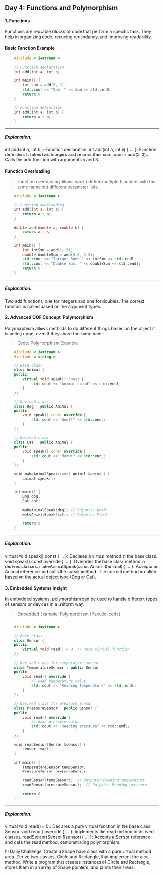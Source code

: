 ## Day 4: Functions and Polymorphism
#### 1. Functions
Functions are reusable blocks of code that perform a specific task. They help in organizing code, reducing redundancy, and improving readability.

#### Basic Function Example

```cpp
    #include < iostream >

    // Function declaration
    int add(int a, int b);

    int main() {
        int sum = add(5, 3);
        std::cout << "Sum: " << sum << std::endl;
        return 0;
    }

    // Function definition
    int add(int a, int b) {
        return a + b;
    }
```    
***
##### Explanation:

int add(int a, int b);: Function declaration.
int add(int a, int b) { ... }: Function definition. It takes two integers and returns their sum.
sum = add(5, 3);: Calls the add function with arguments 5 and 3.
#### Function Overloading

>Function overloading allows you to define multiple functions with the same name but different parameter lists.
```cpp
    #include < iostream >

    // Function overloading
    int add(int a, int b) {
        return a + b;
    }

    double add(double a, double b) {
        return a + b;
    }

    int main() {
        int intSum = add(5, 3);
        double doubleSum = add(5.5, 3.3);
        std::cout << "Integer Sum: " << intSum << std::endl;
        std::cout << "Double Sum: " << doubleSum << std::endl;
        return 0;
    }
```    
***
##### Explanation:

Two add functions, one for integers and one for doubles.
The correct function is called based on the argument types.
#### 2. Advanced OOP Concept: Polymorphism
Polymorphism allows methods to do different things based on the object it is acting upon, even if they share the same name.

>Code: Polymorphism Example

```cpp
    #include < iostream >
    #include < string >

    // Base class
    class Animal {
    public:
        virtual void speak() const {
            std::cout << "Animal sound" << std::endl;
        }
    };

    // Derived class
    class Dog : public Animal {
    public:
        void speak() const override {
            std::cout << "Woof!" << std::endl;
        }
    };

    // Derived class
    class Cat : public Animal {
    public:
        void speak() const override {
            std::cout << "Meow!" << std::endl;
        }
    };

    void makeAnimalSpeak(const Animal &animal) {
        animal.speak();
    }

    int main() {
        Dog dog;
        Cat cat;

        makeAnimalSpeak(dog); // Outputs: Woof!
        makeAnimalSpeak(cat); // Outputs: Meow!

        return 0;
    }
```    
***
##### Explanation:

virtual void speak() const { ... }: Declares a virtual method in the base class.
void speak() const override { ... }: Overrides the base class method in derived classes.
makeAnimalSpeak(const Animal &animal) { ... }: Accepts an Animal reference and calls the speak method. The correct method is called based on the actual object type (Dog or Cat).
#### 3. Embedded Systems Insight
In embedded systems, polymorphism can be used to handle different types of sensors or devices in a uniform way.

>Embedded Example: Polymorphism (Pseudo-code)
```cpp

    #include < iostream >

    // Base class
    class Sensor {
    public:
        virtual void read() = 0; // Pure virtual function
    };

    // Derived class for temperature sensor
    class TemperatureSensor : public Sensor {
    public:
        void read() override {
            // Read temperature value
            std::cout << "Reading temperature" << std::endl;
        }
    };

    // Derived class for pressure sensor
    class PressureSensor : public Sensor {
    public:
        void read() override {
            // Read pressure value
            std::cout << "Reading pressure" << std::endl;
        }
    };

    void readSensor(Sensor &sensor) {
        sensor.read();
    }

    int main() {
        TemperatureSensor tempSensor;
        PressureSensor pressureSensor;

        readSensor(tempSensor);  // Outputs: Reading temperature
        readSensor(pressureSensor);  // Outputs: Reading pressure

        return 0;
    }
```    
***
##### Explanation:

virtual void read() = 0;: Declares a pure virtual function in the base class Sensor.
void read() override { ... }: Implements the read method in derived classes.
readSensor(Sensor &sensor) { ... }: Accepts a Sensor reference and calls the read method, demonstrating polymorphism.

!!! Daily Challenge:
Create a Shape base class with a pure virtual method area. Derive two classes, Circle and Rectangle, that implement the area method.
Write a program that creates instances of Circle and Rectangle, stores them in an array of Shape pointers, and prints their areas.